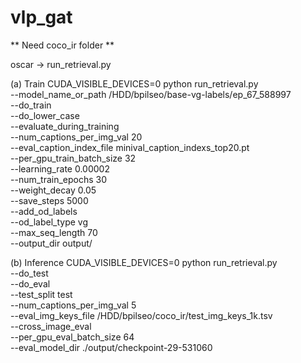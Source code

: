 # vlp_gat

** Need coco_ir folder **

oscar -> run_retrieval.py

(a) Train
CUDA_VISIBLE_DEVICES=0 python run_retrieval.py \
	--model_name_or_path /HDD/bpilseo/base-vg-labels/ep_67_588997 \
	--do_train \
	--do_lower_case \
	--evaluate_during_training \
	--num_captions_per_img_val 20 \
	--eval_caption_index_file minival_caption_indexs_top20.pt \
	--per_gpu_train_batch_size 32 \
	--learning_rate 0.00002 \
	--num_train_epochs 30 \
	--weight_decay 0.05 \
	--save_steps 5000 \
	--add_od_labels \
	--od_label_type vg \
	--max_seq_length 70 \
	--output_dir output/

(b) Inference
CUDA_VISIBLE_DEVICES=0 python run_retrieval.py \
	--do_test \
	--do_eval \
	--test_split test \
	--num_captions_per_img_val 5 \
	--eval_img_keys_file /HDD/bpilseo/coco_ir/test_img_keys_1k.tsv \
	--cross_image_eval \
	--per_gpu_eval_batch_size 64 \
	--eval_model_dir ./output/checkpoint-29-531060

